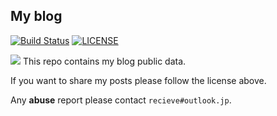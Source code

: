 ## My blog

[![Build Status](https://travis-ci.org/symant233/symant233.github.io.svg?branch=hexo)](https://travis-ci.org/symant233/symant233.github.io)  [![LICENSE](https://img.shields.io/static/v1.svg?label=license&message=CC%20BY-NC-SA%204.0&color=lightgray)](https://creativecommons.org/licenses/by-nc-sa/4.0/)  


![](https://ws2.sinaimg.cn/large/005GbN8cly1g2gd8w96e7j31740g1npd.jpg)
This repo contains my blog public data.

If you want to share my posts please follow the license above.

Any **abuse** report please contact `recieve#outlook.jp`.
